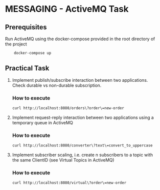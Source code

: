 # MESSAGING - ActiveMQ Task

## Prerequisites
Run ActiveMQ using the docker-compose provided in the root directory of the project
```bash
    docker-compose up
```

## Practical Task
1. Implement publish/subscribe interaction between two applications. Check
durable vs non-durable subscription.

    ### How to execute
    ```bash
    curl http://localhost:8080/orders\?order\=new-order
    ```

2. Implement request-reply interaction between two applications using a
temporary queue in ActiveMQ

    ### How to execute
    ```bash
    curl http://localhost:8080/converter\?text\=convert_to_uppercase
    ```
2. Implement subscriber scaling, i.e. create n subscribers to a topic with the
same ClientID (see Virtual Topics in ActiveMQ)

    ### How to execute
    ```bash
    curl http://localhost:8080/virtual\?order\=new-order
    ```
    